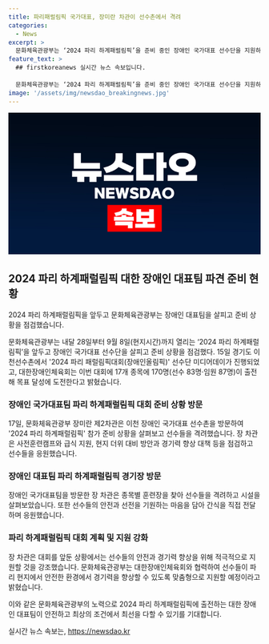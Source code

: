 ```yaml
---
title: 파리패럴림픽 국가대표, 장미란 차관이 선수촌에서 격려
categories:
  - News
excerpt: >
  문화체육관광부는 ‘2024 파리 하계패럴림픽’을 준비 중인 장애인 국가대표 선수단을 지원하기 위해 이천 선수촌을 방문했다. 17일, 장미란 제2차관은 파리패럴림픽 준비 상황을 점검하고 선수들을 격려하며 안전과 경기력 향상을 위한 맞춤형 지원을 약속했다. 대회를 앞둔 선수들의 열정과 노력에 감동을 표현하며, 파리 대회에서의 좋은 성적을 기대하고 있다.
feature_text: >
  ## firstkoreanews 실시간 뉴스 속보입니다.

  문화체육관광부는 ‘2024 파리 하계패럴림픽’을 준비 중인 장애인 국가대표 선수단을 지원하기 위해 이천 선수촌을 방문했다. 17일, 장미란 제2차관은 파리패럴림픽 준비 상황을 점검하고 선수들을 격려하며 안전과 경기력 향상을 위한 맞춤형 지원을 약속했다. 대회를 앞둔 선수들의 열정과 노력에 감동을 표현하며, 파리 대회에서의 좋은 성적을 기대하고 있다.
image: '/assets/img/newsdao_breakingnews.jpg'
---
```


<p><img src="/assets/img/newsdao_breakingnews.jpg" alt="firstkoreanews 속보" /></p>

<h2 data-ke-size="size26">2024 파리 하계패럴림픽 대한 장애인 대표팀 파견 준비 현황</h2>

<p>2024 파리 하계패럴림픽을 앞두고 문화체육관광부는 장애인 대표팀을 살피고 준비 상황을 점검했습니다.</p>

<p data-ke-size="size16">문화체육관광부는 내달 28일부터 9월 8일(현지시간)까지 열리는 ‘2024 파리 하계패럴림픽’을 앞두고 장애인 국가대표 선수단을 살피고 준비 상황을 점검했다. 15일 경기도 이천선수촌에서 '2024 파리 패럴림픽대회(장애인올림픽)' 선수단 미디어데이가 진행되었고, 대한장애인체육회는 이번 대회에 17개 종목에 170명(선수 83명·임원 87명)이 출전해 목표 달성에 도전한다고 밝혔습니다.</p>

<h3><b>장애인 국가대표팀 파리 하계패럴림픽 대회 준비 상황 방문</b></h3>

<p data-ke-size="size16">17일, 문화체육관광부 장미란 제2차관은 이천 장애인 국가대표 선수촌을 방문하여 '2024 파리 하계패럴림픽' 참가 준비 상황을 살펴보고 선수들을 격려했습니다. 장 차관은 사전훈련캠프와 급식 지원, 현지 더위 대비 방안과 경기력 향상 대책 등을 점검하고 선수들을 응원했습니다.</p>

<h3><b>장애인 대표팀 파리 하계패럴림픽 경기장 방문</b></h3>

<p data-ke-size="size16">장애인 국가대표팀을 방문한 장 차관은 종목별 훈련장을 찾아 선수들을 격려하고 시설을 살펴보았습니다. 또한 선수들의 안전과 선전을 기원하는 마음을 담아 간식을 직접 전달하며 응원했습니다.</p>

<h3><b>파리 하계패럴림픽 대회 계획 및 지원 강화</b></h3>

<p data-ke-size="size16">장 차관은 대회를 앞둔 상황에서는 선수들의 안전과 경기력 향상을 위해 적극적으로 지원할 것을 강조했습니다. 문화체육관광부는 대한장애인체육회와 협력하여 선수들이 파리 현지에서 안전한 환경에서 경기력을 향상할 수 있도록 맞춤형으로 지원할 예정이라고 밝혔습니다.</p>

<p>이와 같은 문화체육관광부의 노력으로 2024 파리 하계패럴림픽에 출전하는 대한 장애인 대표팀이 안전하고 최상의 조건에서 최선을 다할 수 있기를 기대합니다.</p>
실시간 뉴스 속보는, <a href="https://newsdao.kr" rel="dofollow">https://newsdao.kr</a>


